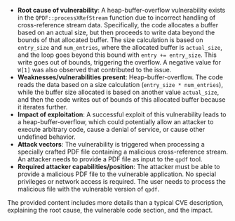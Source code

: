 - **Root cause of vulnerability**: A heap-buffer-overflow vulnerability exists in the `QPDF::processXRefStream` function due to incorrect handling of cross-reference stream data. Specifically, the code allocates a buffer based on an actual size, but then proceeds to write data beyond the bounds of that allocated buffer. The size calculation is based on `entry_size` and `num_entries`, where the allocated buffer is `actual_size`, and the loop goes beyond this bound with `entry += entry_size`. This write goes out of bounds, triggering the overflow. A negative value for `W[1]` was also observed that contributed to the issue.
- **Weaknesses/vulnerabilities present**: Heap-buffer-overflow. The code reads the data based on a size calculation (`entry_size * num_entries`), while the buffer size allocated is based on another value `actual_size`, and then the code writes out of bounds of this allocated buffer because it iterates further. 
- **Impact of exploitation**: A successful exploit of this vulnerability leads to a heap-buffer-overflow, which could potentially allow an attacker to execute arbitrary code, cause a denial of service, or cause other undefined behavior.
- **Attack vectors**: The vulnerability is triggered when processing a specially crafted PDF file containing a malicious cross-reference stream. An attacker needs to provide a PDF file as input to the `qpdf` tool.
- **Required attacker capabilities/position**: The attacker must be able to provide a malicious PDF file to the vulnerable application. No special privileges or network access is required. The user needs to process the malicious file with the vulnerable version of `qpdf`.

The provided content includes more details than a typical CVE description, explaining the root cause, the vulnerable code section, and the impact.